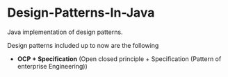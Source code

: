 # Design-Patterns-In-Java
Java implementation of design patterns.

Design patterns included up to now are the following 
* **OCP + Specification** (Open closed principle + Specification 
(Pattern of enterprise Engineering))
